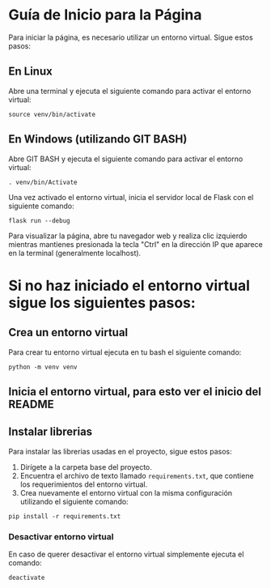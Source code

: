 # Guía de Inicio para la Página

Para iniciar la página, es necesario utilizar un entorno virtual. Sigue estos pasos:

## En Linux

Abre una terminal y ejecuta el siguiente comando para activar el entorno virtual:

```
source venv/bin/activate
```

## En Windows (utilizando GIT BASH)

Abre GIT BASH y ejecuta el siguiente comando para activar el entorno virtual:

```
. venv/bin/Activate
```

Una vez activado el entorno virtual, inicia el servidor local de Flask con el siguiente comando:

```
flask run --debug
```

Para visualizar la página, abre tu navegador web y realiza clic izquierdo mientras mantienes presionada la tecla "Ctrl" en la dirección IP que aparece en la terminal (generalmente localhost).

# Si no haz iniciado el entorno virtual sigue los siguientes pasos:

## Crea un entorno virtual

Para crear tu entorno virtual ejecuta en tu bash el siguiente comando:
```
python -m venv venv
```
## Inicia el entorno virtual, para esto ver el inicio del README

## Instalar librerias

Para instalar las librerias usadas en el proyecto, sigue estos pasos:

1. Dirígete a la carpeta base del proyecto.
2. Encuentra el archivo de texto llamado `requirements.txt`, que contiene los requerimientos del entorno virtual.
3. Crea nuevamente el entorno virtual con la misma configuración utilizando el siguiente comando:

```
pip install -r requirements.txt
```

### Desactivar entorno virtual
En caso de querer desactivar el entorno virtual simplemente ejecuta el comando:
```
deactivate
```
